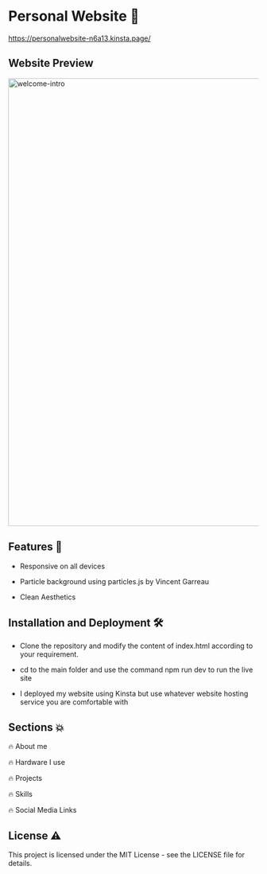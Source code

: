 # **Personal Website** 🚀

https://personalwebsite-n6a13.kinsta.page/

## Website Preview

<img width="900" alt="welcome-intro" src="https://github.com/benniu04/Personal_Website/assets/138111756/df0e3512-ca3d-48ee-90d2-266ecc1e7a68">


## Features 🔑

* Responsive on all devices

* Particle background using particles.js by Vincent Garreau

* Clean Aesthetics

## Installation and Deployment 🛠️

- Clone the repository and modify the content of index.html according to your requirement.

- cd to the main folder and use the command npm run dev to run the live site

- I deployed my website using Kinsta but use whatever website hosting service you are comfortable with


## Sections 💥

🔥 About me

🔥 Hardware I use

🔥 Projects

🔥 Skills

🔥 Social Media Links

## License ⚠️

This project is licensed under the MIT License - see the LICENSE file for details.



  

